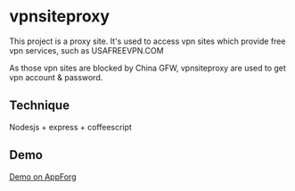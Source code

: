 vpnsiteproxy
=======

This project is a proxy site. It's used to access vpn sites which provide free vpn services, such as USAFREEVPN.COM

As those vpn sites are blocked by China GFW, vpnsiteproxy are used to get vpn account & password.

Technique
------
Nodesjs + express + coffeescript


Demo
------
[Demo on AppForg](http://getpwd.ap01.aws.af.cm/)